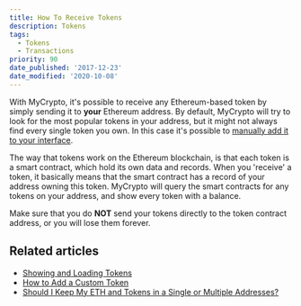 ```yaml
---
title: How To Receive Tokens
description: Tokens
tags:
  - Tokens
  - Transactions
priority: 90
date_published: '2017-12-23'
date_modified: '2020-10-08'
---
```


With MyCrypto, it's possible to receive any Ethereum-based token by simply sending it to **your** Ethereum address. By default, MyCrypto will try to look for the most popular tokens in your address, but it might not always find every single token you own. In this case it's possible to [manually add it to your interface](/how-to/tokens/how-to-add-a-custom-token).

The way that tokens work on the Ethereum blockchain, is that each token is a smart contract, which hold its own data and records. When you 'receive' a token, it basically means that the smart contract has a record of your address owning this token. MyCrypto will query the smart contracts for any tokens on your address, and show every token with a balance.

Make sure that you do **NOT** send your tokens directly to the token contract address, or you will lose them forever.

## Related articles

- [Showing and Loading Tokens](/how-to/tokens/showing-and-loading-tokens)
- [How to Add a Custom Token](/how-to/tokens/how-to-add-a-custom-token)
- [Should I Keep My ETH and Tokens in a Single or Multiple Addresses?](/general-knowledge/ethereum-blockchain/should-i-keep-my-eth-or-tokens-in-single-or-multiple-addresses)
